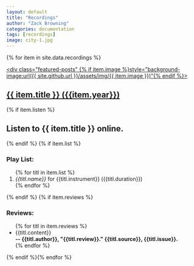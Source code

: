 ```yaml
---
layout: default
title: "Recordings"
author: "Zack Browning"
categories: documentation
tags: [recordings]
image: city-1.jpg
---
```


{% for item in site.data.recordings %}<article><a href="{{ item.url }}"><div class="featured-posts" {% if item.image %}style="background-image:url({{ site.github.url }}/assets/img/{{ item.image }})"{% endif %}><h2><span>{{ item.title }}    ({{item.year}})</span></h2></div></a></article> {% if item.listen %}<p><h2><a herf="{{ item.listen }}"> Listen to {{ item.title }} online. </a></h2></p>{% endif %} {% if item.list %}<p><h3>Play List:</h3><ol>{% for titl in item.list %}<li><i>{{titl.name}}</i> for {{titl.instrument}} ({{titl.duration}})</li>{% endfor %}</ol></p> {% endif %} {% if item.reviews %}<p><h3>Reviews:</h3><ul>{% for titl in item.reviews %}<li>{{titl.content}}<br><b>-- {{titl.author}}, "{{titl.review}}." {{titl.source}}, {{titl.issue}}.</b></li>{% endfor %}</ul></p> {% endif %}{% endfor %}
